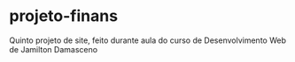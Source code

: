 # projeto-finans
 Quinto projeto de site, feito durante aula do curso de Desenvolvimento Web de Jamilton Damasceno
